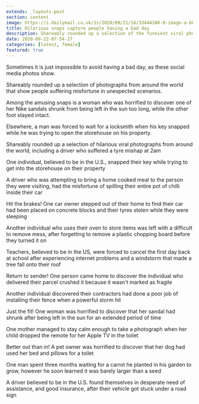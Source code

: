 ```yaml
---
extends: _layouts.post
section: content
image: https://i.dailymail.co.uk/1s/2020/09/21/16/33444100-0-image-a-60_1600702488573.jpg 
title: Hilarious snaps capture people having a bad day 
description: Shareably rounded up a selection of the funniest viral photos from around the world that show the misfortune people have experienced on a bad day, including a key breaking in a door. 
date: 2020-09-22-07-54-27 
categories: [latest, female] 
featured: true 
--- 
```

Sometimes it is just impossible to avoid having a bad day, as these social media photos show.  

Shareably rounded up a selection of photographs from around the world that show people suffering misfortune in unexpected scenarios.

Among the amusing snaps is a woman who was horrified to discover one of her Nike sandals shrunk from being left in the sun too long, while the other foot stayed intact. 

Elsewhere, a man was forced to wait for a locksmith when his key snapped while he was trying to open the storehouse on his property. 

Shareably rounded up a selection of hilarious viral photographs from around the world, including a driver who suffered a tyre mishap at 2am 

One individual, believed to be in the U.S., snapped their key while trying to get into the storehouse on their property

A driver who was attempting to bring a home cooked meal to the person they were visiting, had the misfortune of spilling their entire pot of chilli inside their car

Hit the brakes! One car owner stepped out of their home to find their car had been placed on concrete blocks and their tyres stolen while they were sleeping 

Another individual who uses their oven to store items was left with a difficult to remove mess, after forgetting to remove a plastic chopping board before they turned it on 

Teachers, believed to be in the US, were forced to cancel the first day back at school after experiencing internet problems and a windstorm that made a tree fall onto their roof  

Return to sender! One person came home to discover the individual who delivered their parcel crushed it because it wasn't marked as fragile

Another individual discovered their contractors had done a poor job of installing their fence when a powerful storm hit 

Just the fit! One woman was horrified to discover that her sandal had shrunk after being left in the sun for an extended period of time 

One mother managed to stay calm enough to take a photograph when her child dropped the remote for her Apple TV in the toilet 

Better out than in! A pet owner was horrified to discover that her dog had used her bed and pillows for a toilet 

One man spent three months waiting for a carrot he planted in his garden to grow, however he soon learned it was barely larger than a seed 

A driver believed to be in the U.S. found themselves in desperate need of assistance, and good insurance, after their vehicle got stuck under a road sign 

